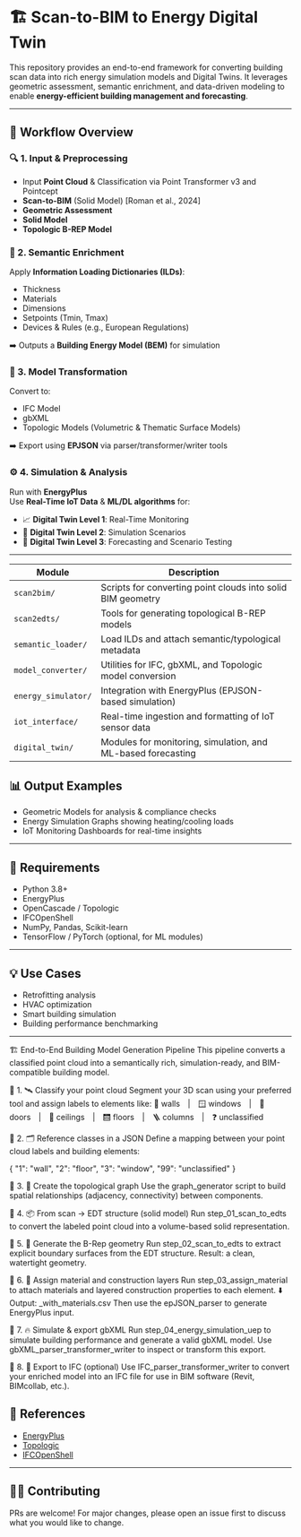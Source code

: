 # 🏗️ Scan-to-BIM to Energy Digital Twin

This repository provides an end-to-end framework for converting building scan data into rich energy simulation models and Digital Twins. It leverages geometric assessment, semantic enrichment, and data-driven modeling to enable **energy-efficient building management and forecasting**.

---

## 🚀 Workflow Overview

### 🔍 1. Input & Preprocessing
- Input **Point Cloud** & Classification via Point Transformer v3 and Pointcept
- **Scan-to-BIM** (Solid Model) [Roman et al., 2024]
- **Geometric Assessment**
- **Solid Model**
- **Topologic B-REP Model**

### 🧠 2. Semantic Enrichment
Apply **Information Loading Dictionaries (ILDs)**:
- Thickness  
- Materials  
- Dimensions  
- Setpoints (Tmin, Tmax)  
- Devices & Rules (e.g., European Regulations)

➡️ Outputs a **Building Energy Model (BEM)** for simulation

### 🧱 3. Model Transformation
Convert to:
- IFC Model  
- gbXML  
- Topologic Models (Volumetric & Thematic Surface Models)

➡️ Export using **EPJSON** via parser/transformer/writer tools

### ⚙️ 4. Simulation & Analysis
Run with **EnergyPlus**  
Use **Real-Time IoT Data** & **ML/DL algorithms** for:

- 📈 **Digital Twin Level 1**: Real-Time Monitoring  
- 🧪 **Digital Twin Level 2**: Simulation Scenarios  
- 🔮 **Digital Twin Level 3**: Forecasting and Scenario Testing

---

| Module              | Description                                                  |
| ------------------- | ------------------------------------------------------------ |
| `scan2bim/`         | Scripts for converting point clouds into solid BIM geometry  |
| `scan2edts/`        | Tools for generating topological B-REP models                |
| `semantic_loader/`  | Load ILDs and attach semantic/typological metadata           |
| `model_converter/`  | Utilities for IFC, gbXML, and Topologic model conversion     |
| `energy_simulator/` | Integration with EnergyPlus (EPJSON-based simulation)        |
| `iot_interface/`    | Real-time ingestion and formatting of IoT sensor data        |
| `digital_twin/`     | Modules for monitoring, simulation, and ML-based forecasting |


## 📊 Output Examples

- Geometric Models for analysis & compliance checks  
- Energy Simulation Graphs showing heating/cooling loads  
- IoT Monitoring Dashboards for real-time insights  

---

## 🔧 Requirements

- Python 3.8+  
- EnergyPlus  
- OpenCascade / Topologic  
- IFCOpenShell  
- NumPy, Pandas, Scikit-learn  
- TensorFlow / PyTorch (optional, for ML modules)  

---

## 💡 Use Cases

- Retrofitting analysis  
- HVAC optimization  
- Smart building simulation  
- Building performance benchmarking  

---
🏗️ End-to-End Building Model Generation Pipeline
This pipeline converts a classified point cloud into a semantically rich, simulation-ready, and BIM-compatible building model.

🔹 1. 🛰️ Classify your point cloud
Segment your 3D scan using your preferred tool and assign labels to elements like:
🧱 walls | 🪟 windows | 🚪 doors | 🧼 ceilings | 🛗 floors | 🪜 columns | ❓ unclassified

🔹 2. 🗂️ Reference classes in a JSON
Define a mapping between your point cloud labels and building elements:

{ "1": "wall", "2": "floor", "3": "window", "99": "unclassified" }

🔹 3. 🧭 Create the topological graph
Use the graph_generator script to build spatial relationships (adjacency, connectivity) between components.

🔹 4. 📦 From scan → EDT structure (solid model)
Run step_01_scan_to_edts to convert the labeled point cloud into a volume-based solid representation.

🔹 5. 🧱 Generate the B-Rep geometry
Run step_02_scan_to_edts to extract explicit boundary surfaces from the EDT structure.
Result: a clean, watertight geometry.

🔹 6. 🧪 Assign material and construction layers
Run step_03_assign_material to attach materials and layered construction properties to each element.
⬇️ Output: <filename>_with_materials.csv
Then use the epJSON_parser to generate EnergyPlus input.

🔹 7. 🔥 Simulate & export gbXML
Run step_04_energy_simulation_uep to simulate building performance and generate a valid gbXML model.
Use gbXML_parser_transformer_writer to inspect or transform this export.

🔹 8. 🏢 Export to IFC (optional)
Use IFC_parser_transformer_writer to convert your enriched model into an IFC file for use in BIM software (Revit, BIMcollab, etc.).


## 📎 References

- [EnergyPlus](https://energyplus.net/)  
- [Topologic](https://topologic.app/)  
- [IFCOpenShell](https://ifcopenshell.org/)  

---

## 👨‍💻 Contributing

PRs are welcome! For major changes, please open an issue first to discuss what you would like to change.

